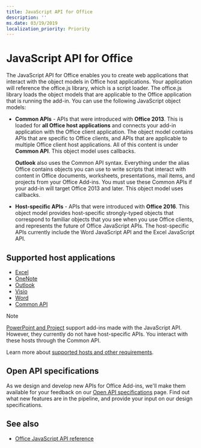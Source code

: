 ```yaml
---
title: JavaScript API for Office
description: ''
ms.date: 03/19/2019
localization_priority: Priority
---
```


# JavaScript API for Office

The JavaScript API for Office enables you to create web applications that interact with the object models in Office host applications. Your application will reference the office.js library, which is a script loader. The office.js library loads the object models that are applicable to the Office application that is running the add-in. You can use the following JavaScript object models:

- **Common APIs** - APIs that were introduced with **Office 2013**. This is loaded for **all Office host applications** and connects your add-in application with the Office client application. The object model contains APIs that are specific to Office clients, and APIs that are applicable to multiple Office client host applications. All of this content is under **Common API**. This object model uses callbacks. 

  **Outlook** also uses the Common API syntax. Everything under the alias Office contains objects you can use to write scripts that interact with content in Office documents, worksheets, presentations, mail items, and projects from your Office Add-ins. You must use these Common APIs if your add-in will target Office 2013 and later. This object model uses callbacks.

- **Host-specific APIs** - APIs that were introduced with **Office 2016**. This object model provides host-specific strongly-typed objects that correspond to familiar objects that you see when you use Office clients, and represents the future of Office JavaScript APIs. The host-specific APIs currently include the Word JavaScript API and the Excel JavaScript API.

## Supported host applications

- [Excel](overview/excel-add-ins-reference-overview.md)
- [OneNote](overview/onenote-add-ins-javascript-reference.md)
- [Outlook](requirement-sets/outlook-api-requirement-sets.md)
- [Visio](overview/visio-javascript-reference-overview.md)
- [Word](overview/word-add-ins-reference-overview.md)
- [Common API](requirement-sets/office-add-in-requirement-sets.md)

> [!NOTE] 
> [PowerPoint and Project](requirement-sets/powerpoint-and-project-note.md) support add-ins made with the JavaScript API. However, they currently do not have host-specific APIs. You interact with these hosts through the Common API.

Learn more about [supported hosts and other requirements](../concepts/requirements-for-running-office-add-ins.md).

## Open API specifications

As we design and develop new APIs for Office Add-ins, we'll make them available for your feedback on our [Open API specifications](openspec.md) page. Find out what new features are in the pipeline, and provide your input on our design specifications.

## See also

- [Office JavaScript API reference](/javascript/api/overview/office)
